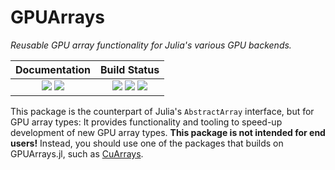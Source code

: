 # GPUArrays

*Reusable GPU array functionality for Julia's various GPU backends.*

| **Documentation**                                                         | **Build Status**                                                                            |
|:-------------------------------------------------------------------------:|:-------------------------------------------------------------------------------------------:|
| [![][docs-stable-img]][docs-stable-url] [![][docs-dev-img]][docs-dev-url] | [![][gitlab-img]][gitlab-url] [![][travis-img]][travis-url] [![][codecov-img]][codecov-url] |

[gitlab-img]: https://gitlab.com/JuliaGPU/CuArrays.jl/badges/master/pipeline.svg
[gitlab-url]: https://gitlab.com/JuliaGPU/CuArrays.jl/commits/master

[travis-img]: https://api.travis-ci.org/JuliaGPU/GPUArrays.jl.svg?branch=master
[travis-url]: https://travis-ci.org/JuliaGPU/GPUArrays.jl

[codecov-img]: https://codecov.io/gh/JuliaGPU/CuArrays.jl/branch/master/graph/badge.svg
[codecov-url]: https://codecov.io/gh/JuliaGPU/CuArrays.jl

[docs-stable-img]: https://img.shields.io/badge/docs-stable-blue.svg
[docs-stable-url]: http://JuliaGPU.github.io/GPUArrays.jl/stable/

[docs-dev-img]: https://img.shields.io/badge/docs-dev-blue.svg
[docs-dev-url]: http://JuliaGPU.github.io/GPUArrays.jl/dev/

This package is the counterpart of Julia's `AbstractArray` interface, but for GPU array
types: It provides functionality and tooling to speed-up development of new GPU array types.
**This package is not intended for end users!** Instead, you should use one of the packages
that builds on GPUArrays.jl, such as [CuArrays](https://github.com/JuliaGPU/CuArrays.jl).
